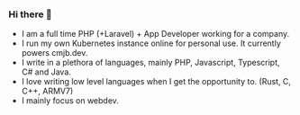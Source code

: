 ### Hi there 👋

- I am a full time PHP (+Laravel) + App Developer working for a company.
- I run my own Kubernetes instance online for personal use. It currently powers cmjb.dev.
- I write in a plethora of languages, mainly PHP, Javascript, Typescript, C# and Java.
- I love writing low level languages when I get the opportunity to. (Rust, C, C++, ARMV7)
- I mainly focus on webdev.

<!--
**cmjb/cmjb** is a ✨ _special_ ✨ repository because its `README.md` (this file) appears on your GitHub profile.

Here are some ideas to get you started:

- 🔭 I’m currently working on ...
- 🌱 I’m currently learning ...
- 👯 I’m looking to collaborate on ...
- 🤔 I’m looking for help with ...
- 💬 Ask me about ...
- 📫 How to reach me: ...
- 😄 Pronouns: ...
- ⚡ Fun fact: ...
-->
